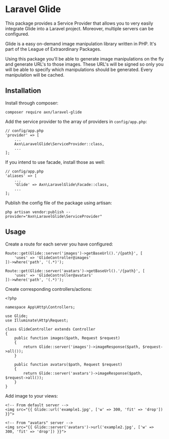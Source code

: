 Laravel Glide
=============

This package provides a Service Provider that allows you to very easily integrate Glide into a Laravel project.
Moreover, multiple servers can be configured.

Glide is a easy on-demand image manipulation library written in PHP. It's part of the League of Extraordinary Packages.

Using this package you'll be able to generate image manipulations on the fly and generate URL's to those images.
These URL's will be signed so only you will be able to specify which manipulations should be generated.
Every manipulation will be cached.

Installation
------------

Install through composer:

```
composer require axn/laravel-glide
```

Add the service provider to the array of providers in `config/app.php`:

```
// config/app.php
'provider' => [
    ...
    Axn\LaravelGlide\ServiceProvider::class,
    ...
];
```

If you intend to use facade, install those as well:

```
// config/app.php
'aliases' => [
    ...
    'Glide' => Axn\LaravelGlide\Facade::class,
    ...
];
```

Publish the config file of the package using artisan:

```
php artisan vendor:publish --provider="Axn\LaravelGlide\ServiceProvider"
```

Usage
-----

Create a route for each server you have configured:

```
Route::get(Glide::server('images')->getBaseUrl().'/{path}', [
    'uses' => 'GlideController@images'
])->where('path', '(.*)');

Route::get(Glide::server('avatars')->getBaseUrl().'/{path}', [
    'uses' => 'GlideController@avatars'
])->where('path', '(.*)');
```

Create corresponding controllers/actions:

```
<?php

namespace App\Http\Controllers;

use Glide;
use Illuminate\Http\Request;

class GlideController extends Controller
{
    public function images($path, Request $request)
    {
        return Glide::server('images')->imageResponse($path, $request->all());
    }

    public function avatars($path, Request $request)
    {
        return Glide::server('avatars')->imageResponse($path, $request->all());
    }
}
```

Add image to your views:

```
<!-- From default server -->
<img src="{{ Glide::url('example1.jpg', ['w' => 300, 'fit' => 'drop']) }}">

<!-- From "avatars" server -->
<img src="{{ Glide::server('avatars')->url('example2.jpg', ['w' => 300, 'fit' => 'drop']) }}">
```
